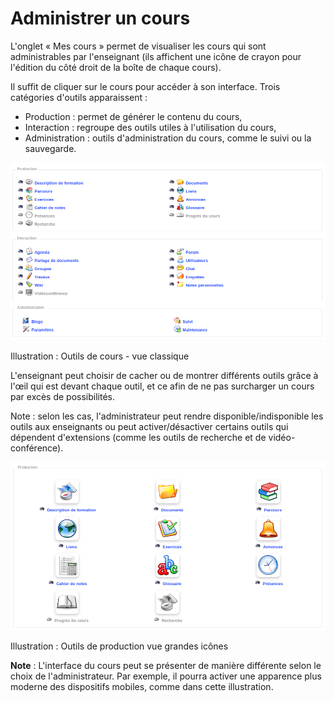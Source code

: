 # Administrer un cours

L'onglet « Mes cours » permet de visualiser les cours qui sont administrables par l'enseignant \(ils affichent une icône de crayon pour l'édition du côté droit de la boîte de chaque cours\).

Il suffit de cliquer sur le cours pour accéder à son interface. Trois catégories d'outils apparaissent :

* Production : permet de générer le contenu du cours,
* Interaction : regroupe des outils utiles à l'utilisation du cours,
* Administration : outils d'administration du cours, comme le suivi ou la sauvegarde.

![](../.gitbook/assets/graficos14%20%286%29.png)

Illustration : Outils de cours - vue classique

L'enseignant peut choisir de cacher ou de montrer différents outils grâce à l'œil qui est devant chaque outil, et ce afin de ne pas surcharger un cours par excès de possibilités.

Note : selon les cas, l'administrateur peut rendre disponible/indisponible les outils aux enseignants ou peut activer/désactiver certains outils qui dépendent d'extensions \(comme les outils de recherche et de vidéo-conférence\).

![](../.gitbook/assets/graficos15%20%284%29.png)

Illustration : Outils de production vue grandes icônes

**Note** : L'interface du cours peut se présenter de manière différente selon le choix de l'administrateur. Par exemple, il pourra activer une apparence plus moderne des dispositifs mobiles, comme dans cette illustration.

